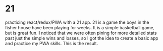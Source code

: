 # 21
practicing react/redux/PWA with a 21 app.
21 is a game the boys in the fisher house have been playing for weeks. It is a simple basketball game, but is great fun. I noticed that we were often pining for more detailed stats past just the simple wins and losses, so I got the idea to create a basic app and practice my PWA skills. This is the result.
